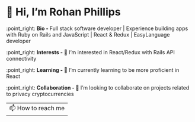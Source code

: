 <h1>👋 Hi, I’m Rohan Phillips</h1>

<p>:point_right: <b>Bio - </b>Full stack software developer | Experience building apps with Ruby on Rails and JavaScript | React & Redux | EasyLanguage developer</p>
<p>:point_right: <b>Interests - </b>👀 I’m interested in React/Redux with Rails API connectivity
<p>:point_right: <b>Learning - </b> 🌱 I’m currently learning to be more proficient in React
<p>:point_right: <b>Collaboration - </b> 💞️ I’m looking to collaborate on projects related to privacy cryptocurrencies
<table>
  <tr>
    <td>
      📫 How to reach me
    </td>
  </tr>
</table>

<!---
rohanphillips/rohanphillips is a ✨ special ✨ repository because its `README.md` (this file) appears on your GitHub profile.
You can click the Preview link to take a look at your changes.
--->
